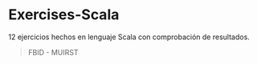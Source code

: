 # Exercises-Scala
12 ejercicios hechos en lenguaje Scala con comprobación de resultados.
> FBID - MUIRST
